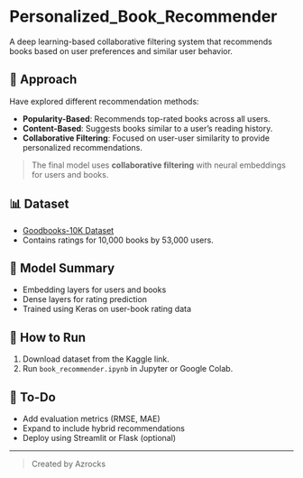 # Personalized_Book_Recommender
A deep learning-based collaborative filtering system that recommends books based on user preferences and similar user behavior.

## 🧠 Approach

Have explored different recommendation methods:

- **Popularity-Based**: Recommends top-rated books across all users.
- **Content-Based**: Suggests books similar to a user’s reading history.
- **Collaborative Filtering**: Focused on user-user similarity to provide personalized recommendations.

> The final model uses **collaborative filtering** with neural embeddings for users and books.

## 📊 Dataset

- [Goodbooks-10K Dataset](https://www.kaggle.com/zygmunt/goodbooks-10k)
- Contains ratings for 10,000 books by 53,000 users.

## 🧪 Model Summary

- Embedding layers for users and books
- Dense layers for rating prediction
- Trained using Keras on user-book rating data

## 🚀 How to Run

1. Download dataset from the Kaggle link.
2. Run `book_recommender.ipynb` in Jupyter or Google Colab.

## 📌 To-Do

- Add evaluation metrics (RMSE, MAE)
- Expand to include hybrid recommendations
- Deploy using Streamlit or Flask (optional)

---

> Created by Azrocks
